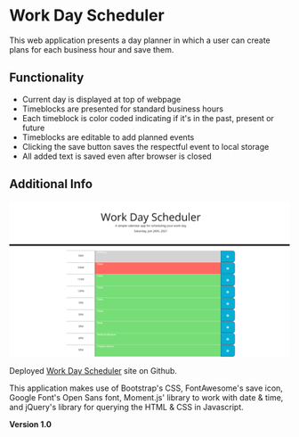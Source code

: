 # Work Day Scheduler

This web application presents a day planner in which a user can create plans for each business hour and save them.

## Functionality 


* Current day is displayed at top of webpage
* Timeblocks are presented for standard business hours
* Each timeblock is color coded indicating if it's in the past, present or future
* Timeblocks are editable to add planned events
* Clicking the save button saves the respectful event to local storage
* All added text is saved even after browser is closed


## Additional Info

![image](./Assets/WorkDayScheduler1.png)

Deployed [Work Day Scheduler](https://gaitherdb.github.io/Work-Day-Scheduler/) site on Github.

This application makes use of Bootstrap's CSS, FontAwesome's save icon, Google Font's Open Sans font, Moment.js' library to work with date & time, and jQuery's library for querying the HTML & CSS in Javascript. 

**Version 1.0**